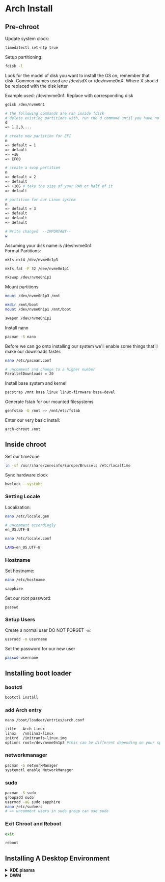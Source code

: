 # Arch Install

## Pre-chroot

Update system clock:
```sh
timedatectl set-ntp true
```

Setup partitioning:
```sh
fdisk -l
```
Look for the model of disk you want to install the OS on, remember that disk. Common names used are /dev/sdX or /dev/nvme0nX. Where X should be replaced with the disk letter

Example used: /dev/nvme0n1. Replace with corresponding disk

```sh
gdisk /dev/nvme0n1

# the following commands are ran inside fdisk
# delete existing partitions with, run the d command until you have no partitions left
d
=> 1,2,3,...

# create new partition for EFI
n
=> default = 1
=> default
=> +1G
=> EF00

# create a swap partition
n
=> default = 2
=> default
=> +16G # take the size of your RAM or half of it
=> default

# partition for our Linux system
n
=> default = 3
=> default
=> default
=> default

# Write changes  --IMPORTANT--
w
```

Assuming your disk name is /dev/nvme0n1  
Format Partitions:
```bash
mkfs.ext4 /dev/nvme0n1p3

mkfs.fat -F 32 /dev/nvme0n1p1

mkswap /dev/nvme0n1p2
```

Mount partitions
```bash
mount /dev/nvme0n1p3 /mnt

mkdir /mnt/boot
mount /dev/nvme0n1p1 /mnt/boot

swapon /dev/nvme0n1p2
```

Install nano
```sh
pacman -S nano
```

Before we can go onto installing our system we'll enable some things that'll make our downloads faster.
```bash
nano /etc/pacman.conf

# uncomment and change to a higher number
ParallelDownloads = 20
```

Install base system and kernel
```bash
pacstrap /mnt base linux linux-firmware base-devel
```

Generate fstab for our mounted filesystems
```bash
genfstab -U /mnt >> /mnt/etc/fstab
```

Enter our very basic install:
```bash
arch-chroot /mnt
```

## Inside chroot

Set our timezone
```bash
ln -sf /usr/share/zoneinfo/Europe/Brussels /etc/localtime
```

Sync hardware clock
```bash
hwclock --systohc
```

### Setting Locale

Localization:
```bash
nano /etc/locale.gen

# uncomment accordingly
en_US.UTF-8
```

```bash
nano /etc/locale.conf

LANG=en_US.UTF-8
```

### Hostname

Set hostname:
```bash
nano /etc/hostname

sapphire
```

Set our root password:
```
passwd
```

### Setup Users
Create a normal user DO NOT FORGET `-m`:
```bash
useradd -m username
```

Set the password for our new user
```bash
passwd username
```

## Installing boot loader
### bootctl
```bash
bootctl install
```
### add Arch entry  
`nano /boot/loadeer/entries/arch.conf`
```sh
title   Arch Linux
linux   /vmlinuz-linux
initrd  /initramfs-linux.img
options root=/dev/nvme0n1p3 #this can be different depending on your specific install
```

### networkmanager
```sh
pacman -S networkManager
systemctl enable NetworkManager
```
### sudo
```sh
pacman -S sudo
groupadd sudo
usermod -aG sudo sapphire
nano /etc/sudoers
# => uncomment users in sudo group can use sudo
```

### Exit Chroot and Reboot

```bash
exit

reboot
```

## Installing A Desktop Environment
<details><summary><b>KDE plasma</b></summary>
  
### Installing KDE plasma

`important` use plasma-desktop if you want a basic set of utilities like text editor, calculator, file explorer,....
```bash
pacman -S xorg-server plasma-meta
```

Enabling SDDM and NetworkManager (not sure if required but it doesn't hurt to do it anyways)
```bash
systemctl enable sddm NetworkManager
```

### Install a Terminal and file explorer
you can use others, we use these and they work great
flatpak is for software installation using discover
```bash
pacman -S konsole dolphin flatpak
```
---
</details>

<details><summary><b>DWM</b></summary>

### Installing DWM

Mandatory packages  
`sudo paru -S xorg-server xorg-xinit xorg-xrandr xorg-xsetroot picom dmenu`


Copy the xinit file to your home home directory  
`cp /etc/X11/xinit/xinitrc ~/.xinitrc`

Edit xinit file for startup  
`nano ~/.xinitrc`

  Remove following lines
```
twm &
xclock -geometry 50x50-1+1 &
xterm -geometry 80x50+494+51 &
xterm -geometry 80x20+494-0 &
exec xterm -geometry 80x66+0+0 -name login
```
  Add following lines
```
# keyboard layout
setxkbmap en &

# Display resolution
xrandr --output Virtual-1 --mode 1920x1080 &

# Compositor
picom -f &

# execute DWM
exec dwm
```
`startx` to enter dwm  

### Automaticly call startx
`nano ~/.bash_profile`  
Add following code at the end of the file 
```
if [ -z "${DISPLAY}" ] && [ "${XDG_VTNR}" -eq 1 ]; then
  exec startx
fi
```

### Enable Wifi support
`paru -s networkmanager-dmenu-bluetoothfix-git`

open `networkmanager_dmenu` using dmenu

### Enable Sound
`paru pulseaudio`
`paru pamixer`

Add pulseaudio to xinit  
`nano ~/.xinitrc`  

Add `pulseaudio --start &` before `exec dwm`

You can change/unmute volume through pamixer command
Or you can patch DWM to use a hotkey patch

### Enable numlock on start
`paru numlockx`
`nano ~/.xinitrc`

Add `numlockx &` before `exec dwm`
</details>
